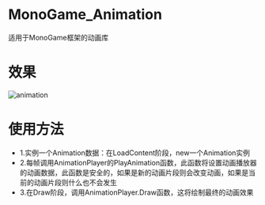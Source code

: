# MonoGame_Animation
适用于MonoGame框架的动画库
# 效果
![animation](https://user-images.githubusercontent.com/41114110/159201432-dd1a4344-7c86-4abe-bc67-73fe50dbd249.gif)
# 使用方法
* 1.实例一个Animation数据：在LoadContent阶段，new一个Animation实例
* 2.每帧调用AnimationPlayer的PlayAnimation函数，此函数将设置动画播放器的动画数据，此函数是安全的，如果是新的动画片段则会改变动画，如果是当前的动画片段则什么也不会发生
* 3.在Draw阶段，调用AnimationPlayer.Draw函数，这将绘制最终的动画效果
